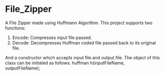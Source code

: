 # File_Zipper
A File Zipper made using Huffmann Algorithm.
This project supports two functions:
1) Encode: Compresses input file passed.
2) Decode: Decompresses Huffman coded file passed back to its original file.


And a constructor which accepts input file and output file. The object of this class can be initiated as follows: huffman h(inputFileName, outputFileName);
